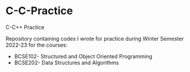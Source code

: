 # C-C-Practice
C-C++ Practice 

Repository containing codes I wrote for practice during Winter Semester 2022-23 for the courses: 

<ul>
  <li>BCSE102- Structured and Object Oriented Programming</li>
  <li>BCSE202- Data Structures and Algorithms</li>
</ul>

